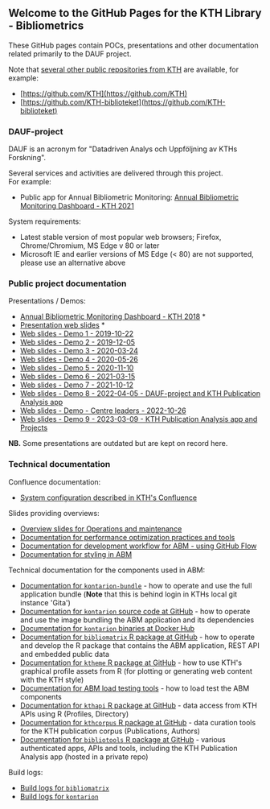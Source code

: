 ## Welcome to the GitHub Pages for the KTH Library - Bibliometrics

These GitHub pages contain POCs, presentations and other documentation related primarily to the DAUF project.

Note that [several other public repositories from KTH](https://github.com/search?q=KTH) are available, for example:

- [https://github.com/KTH](https://github.com/KTH)
- [https://github.com/KTH-biblioteket](https://github.com/KTH-biblioteket)

### DAUF-project

DAUF is an acronym for "Datadriven Analys och Uppföljning av KTHs Forskning".

Several services and activities are delivered through this project.  
For example:

- Public app for Annual Bibliometric Monitoring: [Annual Bibliometric Monitoring Dashboard - KTH 2021](https://kth.se/abm/public)

System requirements: 

- Latest stable version of most popular web browsers; Firefox, Chrome/Chromium, MS Edge v 80 or later
- Microsoft IE and earlier versions of MS Edge (< 80) are not supported, please use an alternative above

### Public project documentation

Presentations / Demos:

- [Annual Bibliometric Monitoring Dashboard - KTH 2018](/abm/) *
- [Presentation web slides](/slides/) *
- [Web slides - Demo 1 - 2019-10-22](/demo-1/)
- [Web slides - Demo 2 - 2019-12-05](/demo-2/)
- [Web slides - Demo 3 - 2020-03-24](/demo-3/)
- [Web slides - Demo 4 - 2020-05-26](/demo-4/)
- [Web slides - Demo 5 - 2020-11-10](/demo-5/)
- [Web slides - Demo 6 - 2021-03-15](/demo-6/)
- [Web slides - Demo 7 - 2021-10-12](/demo-7/)
- [Web slides - Demo 8 - 2022-04-05 - DAUF-project and KTH Publication Analysis app](/demo-8/)  
- [Web slides - Demo - Centre leaders - 2022-10-26](/demo-centres/)  
- [Web slides - Demo 9 - 2023-03-09 - KTH Publication Analysis app and Projects](/demo-9/)  

__NB.__ Some presentations are outdated but are kept on record here.

### Technical documentation

Confluence documentation:

- [System configuration described in KTH's Confluence](https://confluence.sys.kth.se/confluence/pages/viewpage.action?pageId=70784672)

Slides providing overviews:

- [Overview slides for Operations and maintenance](/operations/)
- [Documentation for performance optimization practices and tools](/performance/)
- [Documentation for development workflow for ABM - using GitHub Flow](/workflow/)
- [Documentation for styling in ABM](/styling/)

Technical documentation for the components used in ABM:

- [Documentation for `kontarion-bundle`](https://gita.sys.kth.se/kthb/kontarion-bundle) - how to operate and use the full application bundle (**Note** that this is behind login in KTHs local git instance 'Gita')
- [Documentation for `kontarion` source code at GitHub](https://github.com/KTH-Library/kontarion) - how to operate and use the image bundling the ABM application and its dependencies
- [Documentation for `kontarion` binaries at Docker Hub](https://hub.docker.com/r/kthb/kontarion)
- [Documentation for `bibliomatrix` R package at GitHub](https://github.com/KTH-Library/bibliomatrix) - how to operate and develop the R package that contains the ABM application, REST API and embedded public data
- [Documentation for `ktheme` R package at GitHub](https://github.com/KTH-Library/ktheme) - how to use KTH's graphical profile assets from R (for plotting or generating web content with the KTH style)
- [Documentation for ABM load testing tools](https://gita.sys.kth.se/kthb/kontarion-bundle/tree/master/shinyload) - how to load test the ABM components
- [Documentation for `kthapi` R package at GitHub](https://github.com/KTH-Library/kthapi) - data access from KTH APIs using R (Profiles, Directory)
- [Documentation for `kthcorpus` R package at GitHub](https://github.com/KTH-Library/kthcorpus) - data curation tools for the KTH publication corpus (Publications, Authors)
- [Documentation for `bibliotools` R package at GitHub](https://github.com/KTH-Library/bibliotools) - various authenticated apps, APIs and tools, including the KTH Publication Analysis app (hosted in a private repo)

Build logs:

- [Build logs for `bibliomatrix`](https://github.com/KTH-Library/bibliomatrix/actions/workflows/R-CMD-check.yaml)
- [Build logs for `kontarion`](https://github.com/KTH-Library/kontarion/actions/workflows/push-kontarion.yml)
